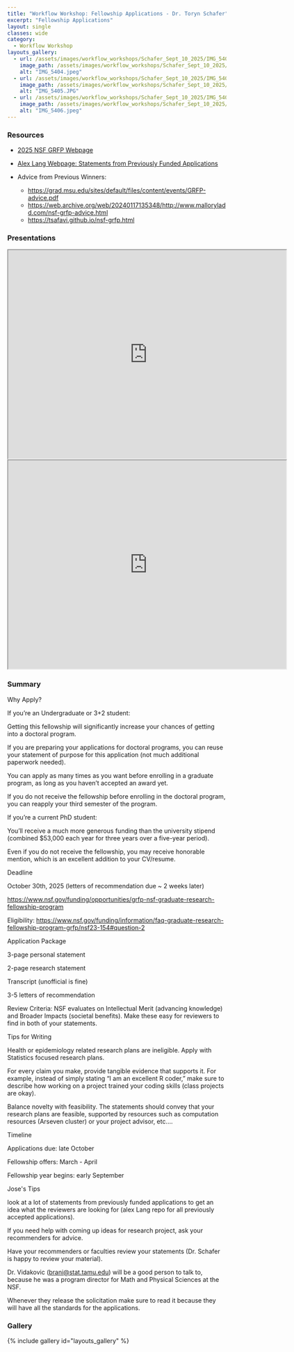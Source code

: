 ```yaml
---
title: "Workflow Workshop: Fellowship Applications - Dr. Toryn Schafer"
excerpt: "Fellowship Applications"
layout: single
classes: wide
category:
  - Workflow Workshop
layouts_gallery:
  - url: /assets/images/workflow_workshops/Schafer_Sept_10_2025/IMG_5404.jpeg
    image_path: /assets/images/workflow_workshops/Schafer_Sept_10_2025/IMG_5404.jpeg
    alt: "IMG_5404.jpeg"
  - url: /assets/images/workflow_workshops/Schafer_Sept_10_2025/IMG_5405.jpeg
    image_path: /assets/images/workflow_workshops/Schafer_Sept_10_2025/IMG_5405.jpeg
    alt: "IMG_5405.JPG"
  - url: /assets/images/workflow_workshops/Schafer_Sept_10_2025/IMG_5406.jpeg
    image_path: /assets/images/workflow_workshops/Schafer_Sept_10_2025/IMG_5406.jpeg
    alt: "IMG_5406.jpeg"
---
```



<!--
<img src="https://github.com/tamusgsa/tamusgsa.github.io/blob/master/assets/images/workflow_workshops/Berger_Apr_08_2025/IMG_8611.jpg?raw=true" alt="Header" width="315" style="float: right;"> 
-->


### Resources

- [2025 NSF GRFP Webpage](<https://www.nsf.gov/funding/opportunities/grfp-nsf-graduate-research-fellowship-program>)

- [Alex Lang Webpage: Statements from Previously Funded Applications](<https://www.alexhunterlang.com/nsf-fellowship>)

- Advice from Previous Winners: 
  - <https://grad.msu.edu/sites/default/files/content/events/GRFP-advice.pdf>
  - <https://web.archive.org/web/20240117135348/http://www.malloryladd.com/nsf-grfp-advice.html>
  - <https://tsafavi.github.io/nsf-grfp.html>


### Presentations 

<iframe src="https://drive.google.com/file/d/1gg4RG8AZG-IYl0a0tFPfUXdtAIclwh4Q/preview" width="640" height="480" allow="autoplay"></iframe>


<iframe src="https://drive.google.com/file/d/1NRn8Hhfiz8cRcyrUkj3MF5iwE8X5rSme/preview" width="640" height="480" allow="autoplay"></iframe>


### Summary

Why Apply? 

If you’re an Undergraduate or 3+2 student: 

Getting this fellowship will significantly increase your chances of getting into a doctoral program. 

If you are preparing your applications for doctoral programs, you can reuse your statement of purpose for this application (not much additional paperwork needed). 

You can apply as many times as you want before enrolling in a graduate program, as long as you haven’t accepted an award yet. 

If you do not receive the fellowship before enrolling in the doctoral program, you can reapply your third semester of the program. 

If you’re a current PhD student: 

You’ll receive a much more generous funding than the university stipend (combined $53,000 each year for three years over a five-year period). 

Even if you do not receive the fellowship, you may receive honorable mention, which is an excellent addition to your CV/resume. 

Deadline

October 30th, 2025 (letters of recommendation due ~ 2 weeks later) 

<https://www.nsf.gov/funding/opportunities/grfp-nsf-graduate-research-fellowship-program>

Eligibility: <https://www.nsf.gov/funding/information/faq-graduate-research-fellowship-program-grfp/nsf23-154#question-2> 

Application Package 

3-page personal statement 

2-page research statement 

Transcript (unofficial is fine) 

3-5 letters of recommendation

Review Criteria: NSF evaluates on Intellectual Merit (advancing knowledge) and Broader Impacts (societal benefits). Make these easy for reviewers to find in both of your statements. 

Tips for Writing 

Health or epidemiology related research plans are ineligible. Apply with Statistics focused research plans. 

For every claim you make, provide tangible evidence that supports it. For example, instead of simply stating “I am an excellent R coder,” make sure to describe how working on a project trained your coding skills (class projects are okay). 

Balance novelty with feasibility. The statements should convey that your research plans are feasible, supported by resources such as computation resources (Arseven cluster) or your project advisor, etc…. 

Timeline

Applications due: late October

Fellowship offers: March - April 

Fellowship year begins: early September


Jose's Tips 

look at a lot of statements from previously funded applications to get an idea what the reviewers are looking for  (alex Lang repo for all previously accepted applications). 

If you need help with coming up ideas for research project, ask your recommenders for advice.

Have your recommenders or faculties review your statements (Dr. Schafer is happy to review your material). 

Dr. Vidakovic (brani@stat.tamu.edu) will be a good person to talk to, because he was a program director for Math and Physical Sciences at the NSF.  

Whenever they release the solicitation make sure to read it because they will have all the standards for the applications.  




<!--
### Materials
<iframe src="https://drive.google.com/file/d/1XzzzJmo1eOQPnKMmMXTw2ErUF1CMZ1h0/preview" width="640" height="480" allow="autoplay"></iframe>
-->

<!--
### Recording
<iframe width="560" height="315" src="https://www.youtube.com/embed/fJ08Ntfyt80?si=_jtKxOHt6jHJnuUx" title="YouTube video player" frameborder="0" allow="accelerometer; autoplay; clipboard-write; encrypted-media; gyroscope; picture-in-picture; web-share" referrerpolicy="strict-origin-when-cross-origin" allowfullscreen></iframe>
-->


### Gallery 

{% include gallery id="layouts_gallery" %}

